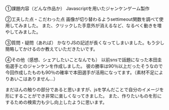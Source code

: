 ①課題内容（どんな作品か）
Javascriptを用いたジャンケンゲーム製作

②工夫した点・こだわった点
画像が切り替わるようsettimeout関数を調べて使用してみました。
また、クリックした手意外が消えるなど、なるべく動きを増やしてみました。

③質問・疑問（あれば）
かなりJSの記述が長くなってしまいました。もう少し簡略してかけるのか教えていただきたいです。

④その他（感想、シェアしたいことなんでも）
以前snsで話題になった本田圭佑選手とのジャンケンを作成しました。
彼の勝率は90％以上だったそうなので今回作成したものも90％の確率で本田選手が活用になってます。（素材不足によりあいこはありません...）

まだほんの触りの部分であると思いますが、jsを学んだことで自分のイメージを形にすることができ非常に楽しくなってきました。
また、作りたいものを形にするための検索力も少し向上したように思います。
